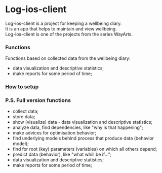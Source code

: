 # Log-ios-client
Log-ios-client is a project for keeping a wellbeing diary.<br>
It is an app that helps to maintain and view wellbeing.<br>
Log-ios-client is one of the projects from the series WayArts.

### Functions
Functions based on collected data from the wellbeing diary:<br>
- data visualization and descriptive statistics;
- make reports for some period of time;

### [How to setup](https://github.com/sahlet-official/welllog-telegram/wiki/How-to-setup-project)

### P.S. Full version functions
- collect data;
- store data;
- show (visualize) data - data visualization and descriptive statistics;
- analyze data, find dependencies, like "why is that happening";
- make advices for optimisation behavior;
- find underlying models behind process that produce data (behavior model);
- find for root (key) parameters (variables) on which all others depend;
- predict data (behavior), like "what whill be if...";
- data visualization and descriptive statistics;
- make reports for some period of time;
